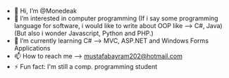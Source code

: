 - 👋 Hi, I’m @Monedeak
- 👀 I’m interested in computer programming (If i say some programming language for software, i would like to write about OOP like --> C#, Java)(But also i wonder Javascript, Python and PHP.)
- 🌱 I’m currently learning C# --> MVC, ASP.NET and Windows Forms Applications 
- 📫 How to reach me --> mustafabayram202@hotmail.com
- ⚡ Fun fact: I'm still a comp. programming student
